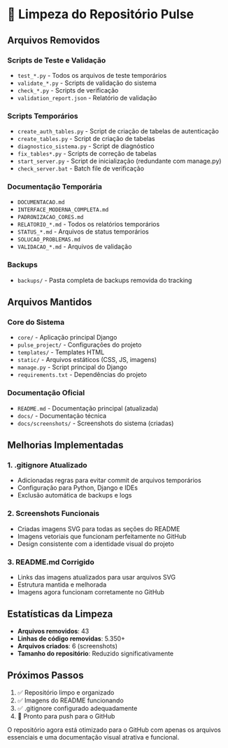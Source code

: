 # 🧹 Limpeza do Repositório Pulse

## Arquivos Removidos

### Scripts de Teste e Validação
- `test_*.py` - Todos os arquivos de teste temporários
- `validate_*.py` - Scripts de validação do sistema
- `check_*.py` - Scripts de verificação
- `validation_report.json` - Relatório de validação

### Scripts Temporários
- `create_auth_tables.py` - Script de criação de tabelas de autenticação
- `create_tables.py` - Script de criação de tabelas
- `diagnostico_sistema.py` - Script de diagnóstico
- `fix_tables*.py` - Scripts de correção de tabelas
- `start_server.py` - Script de inicialização (redundante com manage.py)
- `check_server.bat` - Batch file de verificação

### Documentação Temporária
- `DOCUMENTACAO.md`
- `INTERFACE_MODERNA_COMPLETA.md`
- `PADRONIZACAO_CORES.md`
- `RELATORIO_*.md` - Todos os relatórios temporários
- `STATUS_*.md` - Arquivos de status temporários
- `SOLUCAO_PROBLEMAS.md`
- `VALIDACAO_*.md` - Arquivos de validação

### Backups
- `backups/` - Pasta completa de backups removida do tracking

## Arquivos Mantidos

### Core do Sistema
- `core/` - Aplicação principal Django
- `pulse_project/` - Configurações do projeto
- `templates/` - Templates HTML
- `static/` - Arquivos estáticos (CSS, JS, imagens)
- `manage.py` - Script principal do Django
- `requirements.txt` - Dependências do projeto

### Documentação Oficial
- `README.md` - Documentação principal (atualizada)
- `docs/` - Documentação técnica
- `docs/screenshots/` - Screenshots do sistema (criadas)

## Melhorias Implementadas

### 1. .gitignore Atualizado
- Adicionadas regras para evitar commit de arquivos temporários
- Configuração para Python, Django e IDEs
- Exclusão automática de backups e logs

### 2. Screenshots Funcionais
- Criadas imagens SVG para todas as seções do README
- Imagens vetoriais que funcionam perfeitamente no GitHub
- Design consistente com a identidade visual do projeto

### 3. README.md Corrigido
- Links das imagens atualizados para usar arquivos SVG
- Estrutura mantida e melhorada
- Imagens agora funcionam corretamente no GitHub

## Estatísticas da Limpeza

- **Arquivos removidos**: 43
- **Linhas de código removidas**: 5.350+
- **Arquivos criados**: 6 (screenshots)
- **Tamanho do repositório**: Reduzido significativamente

## Próximos Passos

1. ✅ Repositório limpo e organizado
2. ✅ Imagens do README funcionando
3. ✅ .gitignore configurado adequadamente
4. 🔄 Pronto para push para o GitHub

O repositório agora está otimizado para o GitHub com apenas os arquivos essenciais e uma documentação visual atrativa e funcional.